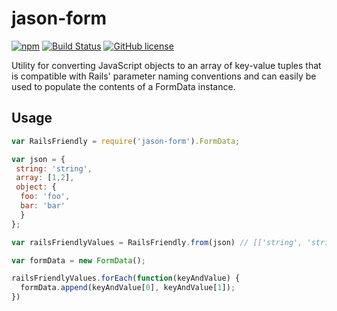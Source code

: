 # jason-form

[![npm](https://img.shields.io/npm/dm/jason-form.svg)]()
[![Build Status](https://travis-ci.org/greena13/jason-form.svg)](https://travis-ci.org/greena13/jason-form)
[![GitHub license](https://img.shields.io/github/license/greena13/jason-form.svg)](https://github.com/greena13/jason-form/blob/master/LICENSE)


Utility for converting JavaScript objects to an array of key-value tuples that is compatible with Rails' parameter naming conventions and can easily be used to populate the contents of a FormData instance.

## Usage

```javascript
var RailsFriendly = require('jason-form').FormData;

var json = {
 string: 'string',
 array: [1,2],
 object: {
  foo: 'foo',
  bar: 'bar'
  }
};

var railsFriendlyValues = RailsFriendly.from(json) // [['string', 'string'], ['array[]', 1], ['array[]', 2], ['object[foo]', 'foo'] ['object[bar]', 'bar']]

var formData = new FormData();

railsFriendlyValues.forEach(function(keyAndValue) {
  formData.append(keyAndValue[0], keyAndValue[1]);
})
```
